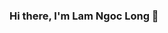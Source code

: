 
### Hi there, I'm Lam Ngoc Long 👋

<!--
**lamngoclong123/lamngoclong123** is a ✨ _special_ ✨ repository because its `README.md` (this file) appears on your GitHub profile.

Here are some ideas to get you started:

- 🌱 I’m currently learning Information System 
- 👯 I’m interested in Business Analyst 
- 📫 How to reach me: lamngoclong1004@gmail.com  
-->
